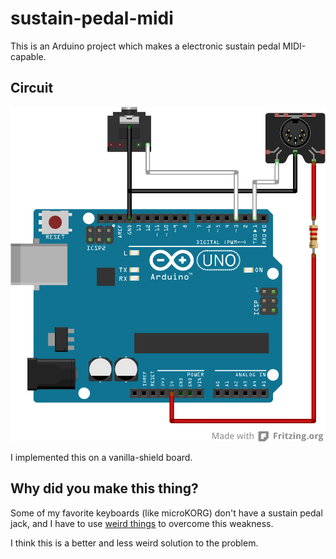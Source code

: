 sustain-pedal-midi
==================

This is an Arduino project which makes a electronic sustain pedal MIDI-capable.

Circuit
-------

![circuit](circuit.png)

I implemented this on a vanilla-shield board.

Why did you make this thing?
----------------------------

Some of my favorite keyboards (like microKORG) don't have a sustain pedal jack,
and I have to use [weird things](https://github.com/keijiro/sustain-pedal-ios)
to overcome this weakness.

I think this is a better and less weird solution to the problem.
